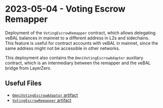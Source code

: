 # 2023-05-04 - Voting Escrow Remapper

Deployment of the `VotingEscrowRemapper` contract, which allows delegating veBAL balances in mainnet to a different address in L2s and sidechains.
This feature is useful for contract accounts with veBAL in mainnet, since the same address might not be accessible in other networks.

This deployment also contains the `OmniVotingEscrowAdaptor` auxiliary contract, which is an intermediary between the remapper and the veBAL bridge from LayerZero.

## Useful Files

- [`OmniVotingEscrowAdaptor` artifact](./artifact/OmniVotingEscrowAdaptor.json)
- [`VotingEscrowRemapper` artifact](./artifact/VotingEscrowRemapper.json)
